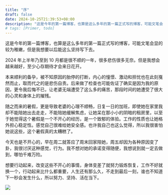 ```yaml
---
title: "序"
draft: false
date: 2024-10-25T21:39:53+08:00
description: "这是今年的第一篇博客，也算是这么多年的第一篇正式写的博客，可能文笔会显的较为稚嫩，但是我想要以后能这么坚持写下去。"
# tags: [Primer, todo]
---
```



这是今年的第一篇博客，也算是这么多年的第一篇正式写的博客，可能文笔会显的较为稚嫩，但是我想要以后能这么坚持写下去。

2024 年上半年乃至到 10 月都是很不顺的一年，很多悲伤很多无奈。但是我想会越来越好，至少心存期待才会来日花开。

本来顺利的备孕，被不知原因的胎停的打断，内心的憧憬、激动和担忧也在此刻戛然而止，取而代之的是悲伤自责。后来做了检查也可能佐证了确实是因为我的原因，更令我后悔不已，让老婆无端遭受了这么多的痛苦，那段时间的她遭受了很大的心灵和身体上的摧残。

随之而来的暑假，更是导致老婆的心理不顺畅，日复一日的加班，即使她在家里我却不能陪她出去走走，不能陪她缓解焦虑，让她呆在那小小的阴暗的租房里，以至于她觉得这个暑假是一个不开心的经历，是一个致郁的体验。工作的性质也让她格外担心稳定性。感觉自己很难给她安全感。也许我自己也这么觉得，所以我很害怕她说这些，这个暑假真的太糟糕了。

今天也是不开心的，早在周二就答应了周末回家陪她，周五却因为各种原因变了卦，我很讨厌这种感觉，行为。我不想对她的承诺变得随便，我想说到就一定去做到，哪怕千难万险。

想要行动起来，改变这些不开心的事情，身体变差了就努力锻炼恢复，工作不好就换一个，行动起来比什么都重要，人生还有那么久，不走到最后一刻，谁也不知道下一秒会发生什么，所以努力、坚持、活在当下。


![](http://ipv4.zhangyk.space:9089/pic/2024/10/25/671ba2535e144.jpg)